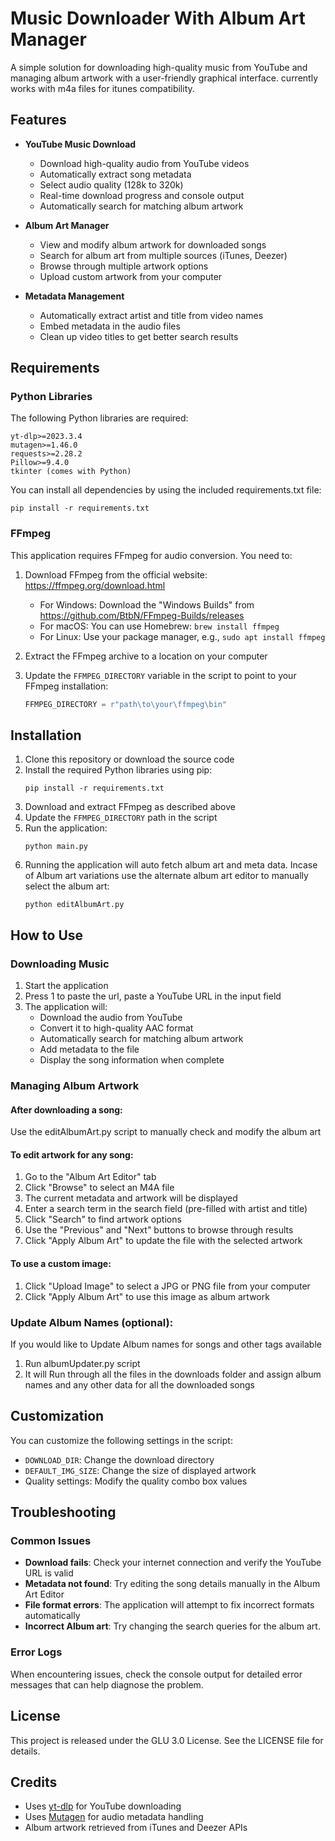 # Music Downloader With Album Art Manager

A simple solution for downloading high-quality music from YouTube and managing album artwork with a user-friendly graphical interface.
currently works with m4a files for itunes compatibility.

## Features

- **YouTube Music Download**
  - Download high-quality audio from YouTube videos
  - Automatically extract song metadata
  - Select audio quality (128k to 320k)
  - Real-time download progress and console output
  - Automatically search for matching album artwork

- **Album Art Manager**
  - View and modify album artwork for downloaded songs
  - Search for album art from multiple sources (iTunes, Deezer)
  - Browse through multiple artwork options
  - Upload custom artwork from your computer

- **Metadata Management**
  - Automatically extract artist and title from video names
  - Embed metadata in the audio files
  - Clean up video titles to get better search results

## Requirements

### Python Libraries
The following Python libraries are required:

```
yt-dlp>=2023.3.4
mutagen>=1.46.0
requests>=2.28.2
Pillow>=9.4.0
tkinter (comes with Python)
```

You can install all dependencies by using the included requirements.txt file:

```
pip install -r requirements.txt
```

### FFmpeg
This application requires FFmpeg for audio conversion. You need to:

1. Download FFmpeg from the official website: https://ffmpeg.org/download.html
   - For Windows: Download the "Windows Builds" from https://github.com/BtbN/FFmpeg-Builds/releases
   - For macOS: You can use Homebrew: `brew install ffmpeg`
   - For Linux: Use your package manager, e.g., `sudo apt install ffmpeg`

2. Extract the FFmpeg archive to a location on your computer

3. Update the `FFMPEG_DIRECTORY` variable in the script to point to your FFmpeg installation:
   ```python
   FFMPEG_DIRECTORY = r"path\to\your\ffmpeg\bin"
   ```

## Installation

1. Clone this repository or download the source code
2. Install the required Python libraries using pip:
   ```
   pip install -r requirements.txt
   ```
3. Download and extract FFmpeg as described above
4. Update the `FFMPEG_DIRECTORY` path in the script
5. Run the application:
   ```
   python main.py
   ```
6. Running the application will auto fetch album art and meta data.
   Incase of Album art variations use the alternate album art editor to manually select the album art: 
   ```
   python editAlbumArt.py
   ```

## How to Use

### Downloading Music

1. Start the application
2. Press 1 to paste the url, paste a YouTube URL in the input field
3. The application will:
   - Download the audio from YouTube
   - Convert it to high-quality AAC format
   - Automatically search for matching album artwork
   - Add metadata to the file
   - Display the song information when complete

### Managing Album Artwork

#### After downloading a song:
Use the editAlbumArt.py script to manually check and modify the album art 

#### To edit artwork for any song:
1. Go to the "Album Art Editor" tab
2. Click "Browse" to select an M4A file
3. The current metadata and artwork will be displayed
4. Enter a search term in the search field (pre-filled with artist and title)
5. Click "Search" to find artwork options
6. Use the "Previous" and "Next" buttons to browse through results
7. Click "Apply Album Art" to update the file with the selected artwork

#### To use a custom image:
1. Click "Upload Image" to select a JPG or PNG file from your computer
2. Click "Apply Album Art" to use this image as album artwork

### Update Album Names (optional):
If you would like to Update Album names for songs and other tags available
1. Run albumUpdater.py script
2. It will Run through all the files in the downloads folder and assign album names and any other data for all the downloaded songs

## Customization

You can customize the following settings in the script:

- `DOWNLOAD_DIR`: Change the download directory
- `DEFAULT_IMG_SIZE`: Change the size of displayed artwork
- Quality settings: Modify the quality combo box values

## Troubleshooting

### Common Issues

- **Download fails**: Check your internet connection and verify the YouTube URL is valid
- **Metadata not found**: Try editing the song details manually in the Album Art Editor
- **File format errors**: The application will attempt to fix incorrect formats automatically
- **Incorrect Album art**: Try changing the search queries for the album art. 

### Error Logs

When encountering issues, check the console output for detailed error messages that can help diagnose the problem.

## License

This project is released under the GLU 3.0 License. See the LICENSE file for details.

## Credits

- Uses [yt-dlp](https://github.com/yt-dlp/yt-dlp) for YouTube downloading
- Uses [Mutagen](https://github.com/quodlibet/mutagen) for audio metadata handling
- Album artwork retrieved from iTunes and Deezer APIs
